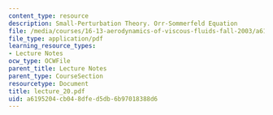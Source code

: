 ```yaml
---
content_type: resource
description: Small-Perturbation Theory. Orr-Sommerfeld Equation
file: /media/courses/16-13-aerodynamics-of-viscous-fluids-fall-2003/a6195204cb048dfed5db6b97018388d6_lecture_20.pdf
file_type: application/pdf
learning_resource_types:
- Lecture Notes
ocw_type: OCWFile
parent_title: Lecture Notes
parent_type: CourseSection
resourcetype: Document
title: lecture_20.pdf
uid: a6195204-cb04-8dfe-d5db-6b97018388d6
---
```

